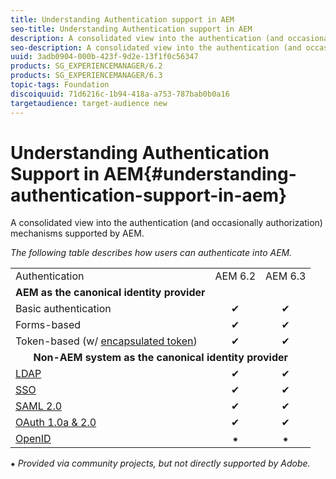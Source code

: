 ```yaml
---
title: Understanding Authentication support in AEM
seo-title: Understanding Authentication support in AEM
description: A consolidated view into the authentication (and occasionally authorization) mechanisms supported by AEM. 
seo-description: A consolidated view into the authentication (and occasionally authorization) mechanisms supported by AEM. 
uuid: 3adb0904-000b-423f-9d2e-13f1f0c56347
products: SG_EXPERIENCEMANAGER/6.2
products: SG_EXPERIENCEMANAGER/6.3
topic-tags: Foundation
discoiquuid: 71d6216c-1b94-418a-a753-787bab0b0a16
targetaudience: target-audience new
---
```


# Understanding Authentication Support in AEM{#understanding-authentication-support-in-aem}

A consolidated view into the authentication (and occasionally authorization) mechanisms supported by AEM. 

*The following table describes how users can authenticate into AEM.*

<!--I removed the border value. I remove the colspan and border values ad added two blank td values. spans aren't allowed. bob -->

<table cellpadding="1" cellspacing="0" width="100%"> 
 <tbody>
  <tr>
   <td>Authentication</td> 
   <td style="text-align: center;">AEM 6.2</td> 
   <td style="text-align: center;">AEM 6.3</td> 
  </tr>
  <tr>
   <td style="text-align: center;"><strong>AEM as the canonical identity provider</strong></td> 
   <td></td> 
   <td></td> 
  </tr>
  <tr>
   <td>Basic authentication</td> 
   <td style="text-align: center;">✔<br /> </td> 
   <td style="text-align: center;">✔<br /> </td> 
  </tr>
  <tr>
   <td>Forms-based</td> 
   <td style="text-align: center;">✔<br /> </td> 
   <td style="text-align: center;">✔<br /> </td> 
  </tr>
  <tr>
   <td>Token-based (w/ <a href="https://docs.adobe.com/docs/en/aem/6-3/administer/security/encapsulated-token.html" target="_blank">encapsulated token</a>)</td> 
   <td style="text-align: center;">✔<br /> </td> 
   <td style="text-align: center;">✔<br /> </td> 
  </tr>
  <tr>
   <td colspan="3" style="text-align: center;"><strong>Non-AEM system as the canonical identity provider</strong></td> 
  </tr>
  <tr>
   <td><a href="https://docs.adobe.com/docs/en/aem/6-3/administer/security/ldap-config.html" target="_blank">LDAP</a></td> 
   <td style="text-align: center;">✔<br /> </td> 
   <td style="text-align: center;">✔<br /> </td> 
  </tr>
  <tr>
   <td><a href="https://docs.adobe.com/docs/en/aem/6-3/deploy/configuring/single-sign-on.html" target="_blank">SSO</a></td> 
   <td style="text-align: center;">✔<br /> </td> 
   <td style="text-align: center;">✔<br /> </td> 
  </tr>
  <tr>
   <td><a href="https://docs.adobe.com/docs/en/aem/6-3/administer/security/saml-2-0-authenticationhandler.html" target="_blank">SAML 2.0</a></td> 
   <td style="text-align: center;">✔<br /> </td> 
   <td style="text-align: center;">✔<br /> </td> 
  </tr>
  <tr>
   <td><a href="https://docs.adobe.com/ddc/en/gems/oauth-server-functionality-in-aem---embrace-federation-and-unlea.html" target="_blank">OAuth 1.0a &amp; 2.0</a></td> 
   <td style="text-align: center;">✔<br /> </td> 
   <td style="text-align: center;">✔<br /> </td> 
  </tr>
  <tr>
   <td><a href="http://sling.apache.org/documentation/the-sling-engine/authentication/authentication-authenticationhandler/openid-authenticationhandler.html" target="_blank">OpenID</a></td> 
   <td style="text-align: center;">⁕<br /> </td> 
   <td style="text-align: center;">⁕<br /> </td> 
  </tr>
 </tbody>
</table>

⁕ *Provided via community projects, but not directly supported by Adobe.*
